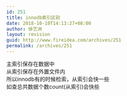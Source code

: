 ```yaml
---
id: 251
title: innodb索引区别
date: 2018-10-10T14:13:27+08:00
author: 徐艺洲
layout: revision
guid: http://www.fireidea.com/archives/251
permalink: /archives/251
---
```

<div id="sina_keyword_ad_area2" class="articalContent   ">
  主索引保存在数据中<br />从索引保存在外置文件内<br />所以innodb有的时候检索，从索引会快一些<br />如查总共数据个数count(从索引)会快些</p>